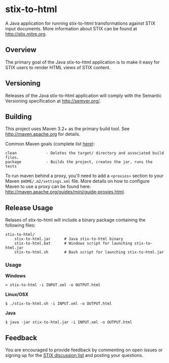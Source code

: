 # stix-to-html

A Java application for running stix-to-html transformations against
STIX input documents. More information about STIX can be found at
http://stix.mitre.org.

## Overview

The primary goal of the Java stix-to-html application is to make it easy
for STIX users to render HTML views of STIX content.

## Versioning

Releases of the Java stix-to-html application will comply with the 
Semantic Versioning specification at http://semver.org/.  

## Building

This project uses Maven 3.2+ as the primary build tool. See 
http://maven.apache.org for details.

Common Maven goals (complete list [here](http://maven.apache.org/guides/introduction/introduction-to-the-lifecycle.html#Lifecycle_Reference)):

    clean             - Deletes the target/ directory and associated build files.
    package           - Builds the project, creates the jar, runs the tests
    
To run maven behind a proxy, you'll need to add a `<proxies>` section to your Maven
`$HOME/.m2/settings.xml` file. More details on how to configure Maven to use a proxy
can be found here: http://maven.apache.org/guides/mini/guide-proxies.html.

## Release Usage

Relases of stix-to-html will include a binary package containing the following files:

```
stix-to-html/
    stix-to-html.jar      # Java stix-to-html binary
    stix-to-html.bat      # Windows script for launching stix-to-html.jar
    stix-to-html.sh       # Bash script for launching stix-to-html.jar
```

### Usage

**Windows**
```
> stix-to-html -i INPUT.xml -o OUTPUT.html
```

**Linux/OSX**
```
$ ./stix-to-html.sh -i INPUT.xml -o OUTPUT.html
```

**Java**
```
$ java -jar stix-to-html.jar -i INPUT.xml -o OUTPUT.html
```

## Feedback

You are encouraged to provide feedback by commenting on open issues or 
signing up for the [STIX discussion list](http://stix.mitre.org/community/registration.html)
and posting your questions.
